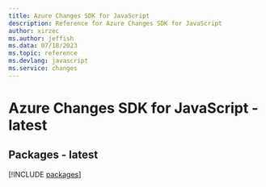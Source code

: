 ```yaml
---
title: Azure Changes SDK for JavaScript
description: Reference for Azure Changes SDK for JavaScript
author: xirzec
ms.author: jeffish
ms.data: 07/18/2023
ms.topic: reference
ms.devlang: javascript
ms.service: changes
---
```

# Azure Changes SDK for JavaScript - latest
## Packages - latest
[!INCLUDE [packages](changes-index.md)]